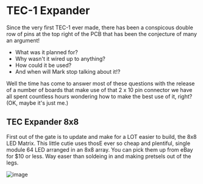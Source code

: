 <h1>TEC-1 Expander</h1>

Since the very first TEC-1 ever made, there has been a conspicous double row of pins at the top right of the PCB that has been the conjecture of many an argument!
  - What was it planned for?
  - Why wasn't it wired up to anything?
  - How could it be used?
  - And when will Mark stop talking about it!?
  
Well the time has come to answer most of these questions with the release of a number of boards that make use of that 2 x 10 pin connector we have all spent countless hours wondering how to make the best use of it, right? (OK, maybe it's just me.)

<h2>TEC Expander 8x8</h2>
First out of the gate is to update and make for a LOT easier to build, the 8x8 LED Matrix. This little cutie uses thosE ever so cheap and plentiful, single module 64 LED arranged in an 8x8 array. You can pick them up from eBay for $10 or less. Way easer than soldeing in and making pretsels out of the legs.

![image](https://user-images.githubusercontent.com/13119623/149134246-94b2aca2-2901-4ee6-a7d6-eab1dc57ed22.png)


